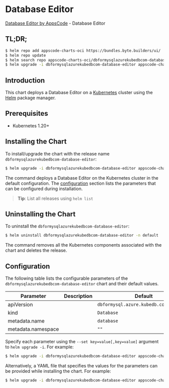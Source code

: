 # Database Editor

[Database Editor by AppsCode](https://byte.builders) - Database Editor

## TL;DR;

```bash
$ helm repo add appscode-charts-oci https://bundles.byte.builders/ui/
$ helm repo update
$ helm search repo appscode-charts-oci/dbformysqlazurekubedbcom-database-editor --version=v0.4.20
$ helm upgrade -i dbformysqlazurekubedbcom-database-editor appscode-charts-oci/dbformysqlazurekubedbcom-database-editor -n default --create-namespace --version=v0.4.20
```

## Introduction

This chart deploys a Database Editor on a [Kubernetes](http://kubernetes.io) cluster using the [Helm](https://helm.sh) package manager.

## Prerequisites

- Kubernetes 1.20+

## Installing the Chart

To install/upgrade the chart with the release name `dbformysqlazurekubedbcom-database-editor`:

```bash
$ helm upgrade -i dbformysqlazurekubedbcom-database-editor appscode-charts-oci/dbformysqlazurekubedbcom-database-editor -n default --create-namespace --version=v0.4.20
```

The command deploys a Database Editor on the Kubernetes cluster in the default configuration. The [configuration](#configuration) section lists the parameters that can be configured during installation.

> **Tip**: List all releases using `helm list`

## Uninstalling the Chart

To uninstall the `dbformysqlazurekubedbcom-database-editor`:

```bash
$ helm uninstall dbformysqlazurekubedbcom-database-editor -n default
```

The command removes all the Kubernetes components associated with the chart and deletes the release.

## Configuration

The following table lists the configurable parameters of the `dbformysqlazurekubedbcom-database-editor` chart and their default values.

|     Parameter      | Description |                      Default                      |
|--------------------|-------------|---------------------------------------------------|
| apiVersion         |             | <code>dbformysql.azure.kubedb.com/v1alpha1</code> |
| kind               |             | <code>Database</code>                             |
| metadata.name      |             | <code>database</code>                             |
| metadata.namespace |             | <code>""</code>                                   |


Specify each parameter using the `--set key=value[,key=value]` argument to `helm upgrade -i`. For example:

```bash
$ helm upgrade -i dbformysqlazurekubedbcom-database-editor appscode-charts-oci/dbformysqlazurekubedbcom-database-editor -n default --create-namespace --version=v0.4.20 --set apiVersion=dbformysql.azure.kubedb.com/v1alpha1
```

Alternatively, a YAML file that specifies the values for the parameters can be provided while
installing the chart. For example:

```bash
$ helm upgrade -i dbformysqlazurekubedbcom-database-editor appscode-charts-oci/dbformysqlazurekubedbcom-database-editor -n default --create-namespace --version=v0.4.20 --values values.yaml
```
